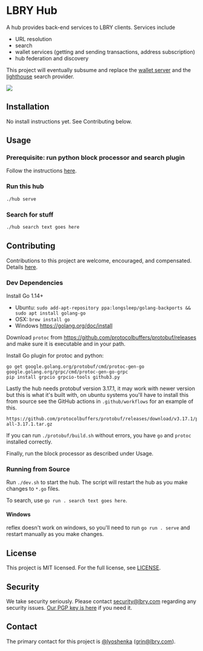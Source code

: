# LBRY Hub

A hub provides back-end services to LBRY clients. Services include

- URL resolution
- search
- wallet services (getting and sending transactions, address subscription)
- hub federation and discovery

This project will eventually subsume and replace the
[wallet server](https://github.com/lbryio/lbry-sdk/blob/v0.92.0/docker/Dockerfile.wallet_server)
and the [lighthouse](https://github.com/lbryio/lighthouse) search provider.

![](./diagram.png)

## Installation

No install instructions yet. See Contributing below.

## Usage

### Prerequisite: run python block processor and search plugin

Follow the instructions [here](https://lbry.tech/resources/wallet-server).

### Run this hub

```bash
./hub serve
```

### Search for stuff

```bash
./hub search text goes here
```

## Contributing

Contributions to this project are welcome, encouraged, and compensated. Details [here](https://lbry.tech/contribute).

### Dev Dependencies

Install Go 1.14+

- Ubuntu: `sudo add-apt-repository ppa:longsleep/golang-backports && sudo apt install golang-go`
- OSX: `brew install go`
- Windows https://golang.org/doc/install

Download `protoc` from https://github.com/protocolbuffers/protobuf/releases and make sure it is
executable and in your path.

Install Go plugin for protoc and python:

```
go get google.golang.org/protobuf/cmd/protoc-gen-go google.golang.org/grpc/cmd/protoc-gen-go-grpc
pip install grpcio grpcio-tools github3.py
```

Lastly the hub needs protobuf version 3.17.1, it may work with newer version but this is what it's built with, on ubuntu systems you'll have to install this from source see the GitHub actions in `.github/workflows` for an example of this.

```
https://github.com/protocolbuffers/protobuf/releases/download/v3.17.1/protobuf-all-3.17.1.tar.gz
```

If you can run `./protobuf/build.sh` without errors, you have `go` and `protoc` installed correctly. 

Finally, run the block processor as described under Usage.

### Running from Source

Run `./dev.sh` to start the hub. The script will restart the hub as you make changes to `*.go` files. 

To search, use `go run . search text goes here`.

#### Windows

reflex doesn't work on windows, so you'll need to run `go run . serve` and restart manually as you make changes.

## License

This project is MIT licensed. For the full license, see [LICENSE](LICENSE).

## Security

We take security seriously. Please contact security@lbry.com regarding any security issues. [Our PGP key is here](https://lbry.com/faq/pgp-key) if you need it.

## Contact

The primary contact for this project is [@lyoshenka](https://github.com/lyoshenka) ([grin@lbry.com](mailto:grin@lbry.com)).
